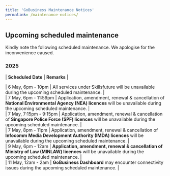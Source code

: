 ```yaml
---
title: 'GoBusiness Maintenance Notices'
permalink: /maintenance-notices/
---
```


## Upcoming scheduled maintenance

Kindly note the following scheduled maintenance. We apologise for the inconvenience caused. 


### 2025 

| **Scheduled Date** | **Remarks** |  

   

| 6 May, 6pm - 10pm | All services under Skillsfuture will be unavailable during the upcoming scheduled maintenance. |    
| 7 May, 6pm - 11:59pm | Application, amendment, renewal & cancellation of **National Environmental Agency (NEA) licences** will be unavailable during the upcoming scheduled maintenance. |         
| 7 May, 7:15pm - 9:15pm | Application, amendment, renewal & cancellation of **Singapore Police Force (SPF) licences** will be unavailable during the upcoming scheduled maintenance. |       
| 7 May, 8pm - 11pm | Application, amendment, renewal & cancellation of **Infocomm Media Development Authority (IMDA) licences** will be unavailable during the upcoming scheduled maintenance. |      
| 9 May, 6pm - 12am | **Application, amendment, renewal & cancellation of Ministry of Law (MINLAW) licences** will be unavailable during the upcoming scheduled maintenance. |    
| 11 May, 12am - 2am | **GoBusiness Dashboard** may encounter connectivity issues during the upcoming scheduled maintenance. |   


<script src="/jquery/jquery.min.js"></script> <script src="/jquery/resize-tables.js"></script>
